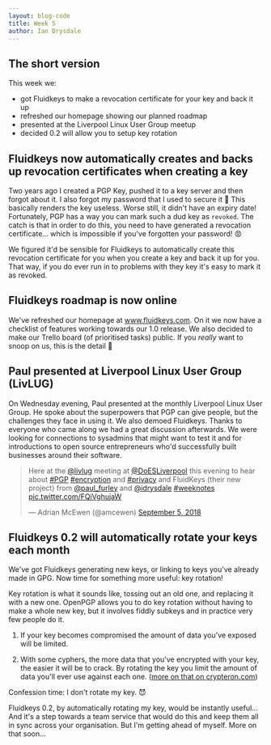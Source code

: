 ```yaml
---
layout: blog-code
title: Week 5
author: Ian Drysdale
---
```


## The short version

This week we:

* got Fluidkeys to make a revocation certificate for your key and back it up
* refreshed our homepage showing our planned roadmap
* presented at the Liverpool Linux User Group meetup
* decided 0.2 will allow you to setup key rotation

## Fluidkeys now automatically creates and backs up revocation certificates when creating a key

Two years ago I created a PGP Key, pushed it to a key server and then forgot about it. I also forgot my password that I used to secure it 🤦‍ This basically renders the key useless. Worse still, it didn't have an expiry date! Fortunately, PGP has a way you can mark such a dud key as `revoked`. The catch is that in order to do this, you need to have generated a revocation certificate... which is impossible if you've forgotten your password! 😡

We figured it'd be sensible for Fluidkeys to automatically create this revocation certificate for you when you create a key and back it up for you. That way, if you do ever run in to problems with they key it's easy to mark it as revoked.

## Fluidkeys roadmap is now online

We've refreshed our homepage at www.fluidkeys.com. On it we now have a checklist of features working towards our 1.0 release. We also decided to make our Trello board (of prioritised tasks) public. If you _really_ want to snoop on us, this is the detail 🔎

## Paul presented at Liverpool Linux User Group (LivLUG)

On Wednesday evening, Paul presented at the monthly Liverpool Linux User Group. He spoke about the superpowers that PGP can give people, but the challenges they face in using it. We also demoed Fluidkeys. Thanks to everyone who came along we had a great discussion afterwards. We were looking for connections to sysadmins that might want to test it and for introductions to open source entrepreneurs who'd successfully built businesses around their software.

<blockquote class="twitter-tweet" data-lang="en"><p lang="en" dir="ltr">Here at the <a href="https://twitter.com/livlug?ref_src=twsrc%5Etfw">@livlug</a> meeting at <a href="https://twitter.com/DoESLiverpool?ref_src=twsrc%5Etfw">@DoESLiverpool</a> this evening to hear about <a href="https://twitter.com/hashtag/PGP?src=hash&amp;ref_src=twsrc%5Etfw">#PGP</a> <a href="https://twitter.com/hashtag/encryption?src=hash&amp;ref_src=twsrc%5Etfw">#encryption</a> and <a href="https://twitter.com/hashtag/privacy?src=hash&amp;ref_src=twsrc%5Etfw">#privacy</a> and FluidKeys (their new project) from <a href="https://twitter.com/paul_furley?ref_src=twsrc%5Etfw">@paul_furley</a> and <a href="https://twitter.com/idrysdale?ref_src=twsrc%5Etfw">@idrysdale</a> <a href="https://twitter.com/hashtag/weeknotes?src=hash&amp;ref_src=twsrc%5Etfw">#weeknotes</a> <a href="https://t.co/FQiVghujaW">pic.twitter.com/FQiVghujaW</a></p>&mdash; Adrian McEwen (@amcewen) <a href="https://twitter.com/amcewen/status/1037412682947874816?ref_src=twsrc%5Etfw">September 5, 2018</a></blockquote>
<script async src="https://platform.twitter.com/widgets.js" charset="utf-8"></script>

## Fluidkeys 0.2 will automatically rotate your keys each month

We've got Fluidkeys generating new keys, or linking to keys you've already made in GPG. Now time for something more useful: key rotation!

Key rotation is what it sounds like, tossing out an old one, and replacing it with a new one. OpenPGP allows you to do key rotation without having to make a whole new key, but it involves fiddly subkeys and in practice very few people do it.

1. If your key becomes compromised the amount of data you've exposed will be limited.

2. With some cyphers, the more data that you've encrypted with your key, the easier it will be to crack. By rotating the key you limit the amount of data you'll ever use against each one. ([more on that on crypteron.com](https://www.crypteron.com/blog/pci-dss-key-rotations-simplified/]))

Confession time: I don't rotate my key. 😈

Fluidkeys 0.2, by automatically rotating my key, would be instantly useful... And it's a step towards a team service that would do this and keep them all in sync across your organisation. But I'm getting ahead of myself. More on that soon...

